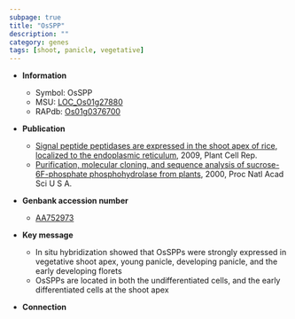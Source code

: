 ```yaml
---
subpage: true
title: "OsSPP"
description: ""
category: genes
tags: [shoot, panicle, vegetative]
---
```


* **Information**  
    + Symbol: OsSPP  
    + MSU: [LOC_Os01g27880](http://rice.plantbiology.msu.edu/cgi-bin/ORF_infopage.cgi?orf=LOC_Os01g27880)  
    + RAPdb: [Os01g0376700](http://rapdb.dna.affrc.go.jp/viewer/gbrowse_details/irgsp1?name=Os01g0376700)  

* **Publication**  
    + [Signal peptide peptidases are expressed in the shoot apex of rice, localized to the endoplasmic reticulum](http://www.ncbi.nlm.nih.gov/pubmed?term=Signal+peptide+peptidases+are+expressed+in+the+shoot+apex+of+rice,+localized+to+the+endoplasmic+reticulum%5BTitle%5D), 2009, Plant Cell Rep.
    + [Purification, molecular cloning, and sequence analysis of sucrose-6F-phosphate phosphohydrolase from plants](http://www.ncbi.nlm.nih.gov/pubmed?term=Purification,+molecular+cloning,+and+sequence+analysis+of+sucrose-6F-phosphate+phosphohydrolase+from+plants%5BTitle%5D), 2000, Proc Natl Acad Sci U S A.

* **Genbank accession number**  
    + [AA752973](http://www.ncbi.nlm.nih.gov/nuccore/AA752973)

* **Key message**  
    + In situ hybridization showed that OsSPPs were strongly expressed in vegetative shoot apex, young panicle, developing panicle, and the early developing florets
    + OsSPPs are located in both the undifferentiated cells, and the early differentiated cells at the shoot apex

* **Connection**  



